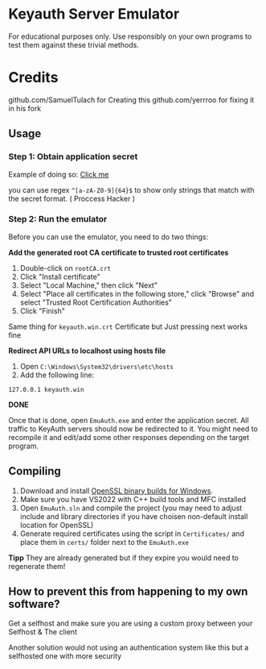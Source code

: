 # Keyauth Server Emulator
For educational purposes only. Use responsibly on your own programs to test them against these trivial methods.

# Credits
github.com/SamuelTulach for Creating this
github.com/yerrroo for fixing it in his fork

## Usage
### Step 1: Obtain application secret
Example of doing so: [Click me](https://player.vimeo.com/video/1006943145?) 

you can use regex `^[a-zA-Z0-9]{64}$` to show only strings that match with the secret format. ( Proccess Hacker )

### Step 2: Run the emulator
Before you can use the emulator, you need to do two things:

**Add the generated root CA certificate to trusted root certificates**
1. Double-click on `rootCA.crt`
2. Click "Install certificate"
3. Select "Local Machine," then click "Next"
4. Select "Place all certificates in the following store," click "Browse" and select "Trusted Root Certification Authorities"
5. Click "Finish"

Same thing for `keyauth.win.crt` Certificate but Just pressing next works fine

**Redirect API URLs to localhost using hosts file**
1. Open `C:\Windows\System32\drivers\etc\hosts`
2. Add the following line:
```
127.0.0.1 keyauth.win
```

**DONE**

Once that is done, open `EmuAuth.exe` and enter the application secret. All traffic to KeyAuth servers should now be redirected to it. You might need to recompile it and edit/add some other responses depending on the target program.

## Compiling
1. Download and install [OpenSSL binary builds for Windows](https://kb.firedaemon.com/support/solutions/articles/4000121705#Download-OpenSSL).
2. Make sure you have VS2022 with C++ build tools and MFC installed
3. Open `EmuAuth.sln` and compile the project (you may need to adjust include and library directories if you have choisen non-default install location for OpenSSL)
4. Generate required certificates using the script in `Certificates/` and place them in `certs/` folder next to the `EmuAuth.exe`

**Tipp** They are already generated but if they expire you would need to regenerate them!

## How to prevent this from happening to my own software?

Get a selfhost and make sure you are using a custom proxy between your Selfhost & The client

Another solution would not using an authentication system like this but a selfhosted one with more security
